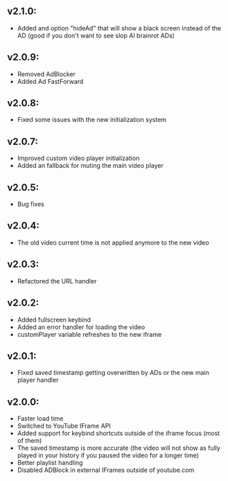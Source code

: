 ## v2.1.0:
   - Added and option "hideAd" that will show a black screen instead of the AD (good if you don't want to see slop AI brainrot ADs)

## v2.0.9:
   - Removed AdBlocker
   - Added Ad FastForward

## v2.0.8:
   - Fixed some issues with the new initialization system

## v2.0.7:
   - Improved custom video player initialization
   - Added an fallback for muting the main video player

## v2.0.5:
   - Bug fixes

## v2.0.4:
   - The old video current time is not applied anymore to the new video
     
## v2.0.3:
   - Refactored the URL handler

## v2.0.2:
   - Added fullscreen keybind
   - Added an error handler for loading the video
   - customPlayer variable refreshes to the new iframe

## v2.0.1:
   - Fixed saved timestamp getting overwritten by ADs or the new main player handler

## v2.0.0:
   - Faster load time
   - Switched to YouTube IFrame API
   - Added support for keybind shortcuts outside of the iframe focus (most of them)
   - The saved timestamp is more accurate (the video will not show as fully played in your history if you paused the video for a longer time)
   - Better playlist handling
   - Disabled ADBlock in external IFrames outside of youtube.com
